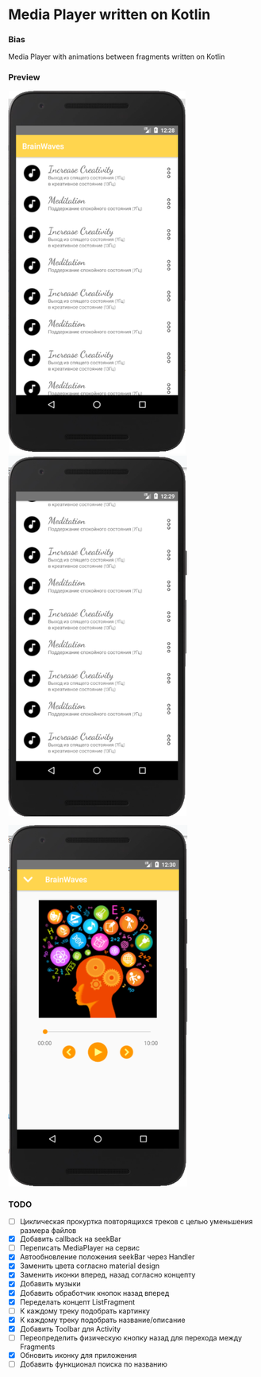# Media Player written on Kotlin

### Bias

Media Player with animations between fragments written on Kotlin

### Preview

![](images/img1.png)
![](images/img2.png)

![](images/img3.png)

### TODO

- [ ] Циклическая прокуртка повторящихся треков с целью уменьшения размера файлов
- [x] Добавить callback на seekBar
- [ ] Переписать MediaPlayer на сервис
- [x] Автообновление положения seekBar через Handler
- [x] Заменить цвета согласно material design
- [x] Заменить иконки вперед, назад согласно концепту
- [x] Добавить музыки
- [x] Добавить обработчик кнопок назад вперед
- [x] Переделать концепт ListFragment
- [ ] К каждому треку подобрать картинку
- [x] К каждому треку подобрать название/описание
- [x] Добавить Toolbar для Activity
- [ ] Переопределить физическую кнопку назад для перехода между Fragments
- [x] Обновить иконку для приложения
- [ ] Добавить функционал поиска по названию